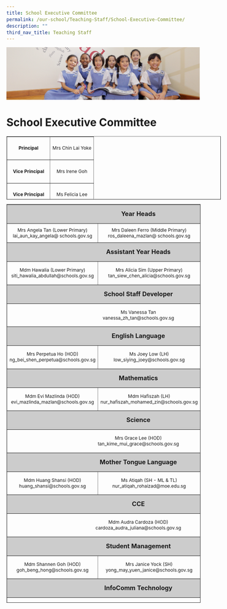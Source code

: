 ```yaml
---
title: School Executive Committee
permalink: /our-school/Teaching-Staff/School-Executive-Committee/
description: ""
third_nav_title: Teaching Staff
---
```

![](/images/UsefulVideos.jpg)

School Executive Committee
==========================

<table style="text-align: center; font-size: 12px; border-collapse: collapse; width: 110.862%; height: 165px;" border="1" width="100%">
<tbody>
<tr style="height: 55px;">
<td style="height: 55px; width: 49.4828%;" width="346" height="55"><strong>Principal </strong></td>
<td style="height: 55px; width: 61.2069%;" width="348" height="55">Mrs Chin Lai Yoke</td>
</tr>
<tr style="height: 55px;">
<td style="height: 55px; width: 49.4828%;" height="55"><strong>Vice Principal</strong></td>
<td style="height: 55px; width: 61.2069%;" height="55">Mrs Irene Goh</td>
</tr>
<tr style="height: 55px;">
<td style="height: 55px; width: 49.4828%;" height="55"><strong>Vice Principal</strong></td>
<td style="height: 55px; width: 61.2069%;" height="55">Ms Felicia Lee</td>
</tr>
</tbody>
</table>
<table style="text-align: center; font-size: 12px; border-collapse: collapse; height: 1039px; width: 100.379%;" border="1">
<tbody>
<tr style="height: 42px;">
<td style="font-size: 16px; background-color: #cccccc; height: 42px; width: 90%;" colspan="3"><strong>Year Heads</strong></td>
</tr>
<tr style="height: 27px;">
<td style="width: 35.1023%; height: 27px;">Mrs Angela Tan (Lower Primary)
lai_aun_kay_angela@
schools.gov.sg</td>
<td style="width: 26.8977%; height: 27px;">Mrs Daleen Ferro (Middle Primary)
ros_daleena_mazlan@
schools.gov.sg</td>
<td style="width: 28%; height: 27px;">Ms Teoh Pei Pei
(Upper Primary)
teoh_pei_pei@schools.gov.sg</td>
</tr>
<tr style="height: 27px;">
<td style="font-size: 16px; background-color: #cccccc; height: 42px; width: 90%;" colspan="3"><strong>Assistant Year Heads</strong></td>
</tr>
<tr style="height: 55px;">
<td style="height: 55px; width: 35.1023%;">Mdm Hawalia (Lower Primary)
siti_hawalia_abdullah@schools.gov.sg</td>
<td style="width: 26.8977%; height: 55px;">Mrs Alicia Sim (Upper Primary)
tan_siew_chen_alicia@schools.gov.sg</td>
<td style="width: 28%; height: 55px;"></td>
</tr>
<tr style="height: 42px;">
<td style="font-size: 16px; background-color: #cccccc; height: 42px; width: 90%;" colspan="3"><strong>School Staff Developer</strong></td>
</tr>
<tr style="height: 55px;">
<td style="height: 55px; width: 90%;" colspan="3">Ms Vanessa Tan<br>
vanessa_zh_tan@schools.gov.sg</td>
</tr>
<tr style="height: 42px;">
<td style="font-size: 16px; background-color: #cccccc; height: 42px; width: 90%;" colspan="3"><strong>English Language</strong></td>
</tr>
<tr style="height: 55px;">
<td style="height: 55px; width: 35.1023%;">Mrs Perpetua Ho (HOD)
ng_bei_shen_perpetua@schools.gov.sg</td>
<td style="width: 26.8977%; height: 55px;">Ms Joey Low (LH)
low_siying_joey@schools.gov.sg</td>
<td style="width: 28%; height: 55px;"></td>
</tr>
<tr style="height: 42px;">
<td style="font-size: 16px; background-color: #cccccc; height: 42px; width: 90%;" colspan="3"><strong>Mathematics</strong></td>
</tr>
<tr style="height: 55px;">
<td style="height: 55px; width: 35.1023%;">Mdm Evi Mazlinda (HOD)
evi_mazlinda_mazlan@schools.gov.sg</td>
<td style="height: 55px; width: 26.8977%;">Mdm Hafiszah (LH)
nur_hafiszah_mohamed_zin@schools.gov.sg</td>
<td style="height: 55px; width: 28%;"></td>
</tr>
<tr style="height: 42px;">
<td style="font-size: 16px; background-color: #cccccc; height: 42px; width: 90%;" colspan="3"><strong>Science</strong></td>
</tr>
<tr style="height: 55px;">
<td style="height: 55px; width: 90%;" colspan="3">Mrs Grace Lee (HOD)<br>
tan_kime_mui_grace@schools.gov.sg</td>
</tr>
<tr style="height: 42px;">
<td style="font-size: 16px; background-color: #cccccc; height: 42px; width: 90%;" colspan="3"><strong>Mother Tongue Language</strong></td>
</tr>
<tr style="height: 55px;">
<td style="height: 55px; width: 35.1023%;">Mdm Huang Shansi (HOD)
huang_shansi@schools.gov.sg</td>
<td style="height: 55px; width: 26.8977%;">Ms Atiqah (SH - ML &amp; TL)
nur_atiqah_rohaizad@moe.edu.sg</td>
<td style="height: 55px; width: 28%;"></td>
</tr>
<tr style="height: 42px;">
<td style="font-size: 16px; background-color: #cccccc; height: 42px; width: 90%;" colspan="3"><strong>CCE</strong></td>
</tr>
<tr style="height: 55px;">
<td style="height: 55px; width: 90%;" colspan="3">Mdm Audra Cardoza (HOD)<br>
cardoza_audra_juliana@schools.gov.sg</td>
</tr>
<tr style="height: 42px;">
<td style="font-size: 16px; background-color: #cccccc; height: 42px; width: 90%;" colspan="3"><strong>Student Management</strong></td>
</tr>
<tr style="height: 55px;">
<td style="height: 55px; width: 35.1023%;">Mdm Shannen Goh (HOD)
goh_beng_hong@schools.gov.sg</td>
<td style="width: 26.8977%; height: 55px;">Mrs Janice Yock (SH)
yong_may_yuen_janice@schools.gov.sg</td>
<td style="width: 28%; height: 55px;"></td>
</tr>
<tr style="height: 42px;">
<td style="font-size: 16px; background-color: #cccccc; height: 42px; width: 90%;" colspan="3"><strong>InfoComm Technology</strong></td>
</tr>
<tr style="height: 55px;">
<td style="height: 55px; width: 90%;" colspan="3">Mdm Hannizah (HOD)<br>
siti_noorhannizah@schools.gov.sg</td>
</tr>
<tr style="height: 42px;">
<td style="font-size: 16px; background-color: #cccccc; height: 42px; width: 90%;" colspan="3"><strong>PE, Aesthetics &amp; CCA</strong></td>
</tr>
<tr style="height: 55px;">
<td style="height: 55px; width: 35.1023%;">Ms Rachel Yim (HOD)
yim_yoke_har@schools.gov.sg</td>
<td style="width: 26.8977%;" width="272">Mdm Caroline Toh (SH - PE)
caroline_toh_hwee_fong@schools.gov.sg</td>
<td style="width: 28%;">Ms Tan Kai Lin (SH - Aesthetics)</td>
</tr>
</tbody>
</table>